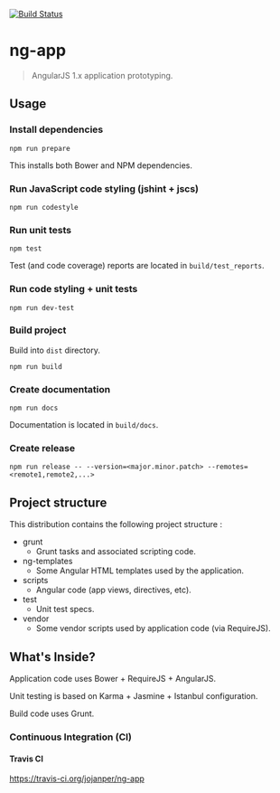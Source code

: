 [![Build Status](https://travis-ci.org/jojanper/ng-app.svg?branch=master)](https://travis-ci.org/jojanper/ng-app)

# ng-app
> AngularJS 1.x application prototyping.

## Usage

### Install dependencies
```
npm run prepare
```

This installs both Bower and NPM dependencies.

### Run JavaScript code styling (jshint + jscs)
```
npm run codestyle
```

### Run unit tests
```
npm test
```

Test (and code coverage) reports are located in `build/test_reports`.

### Run code styling + unit tests
```
npm run dev-test
```

### Build project
Build into `dist` directory.
```
npm run build
```

### Create documentation
```
npm run docs
```

Documentation is located in `build/docs`.

### Create release
```
npm run release -- --version=<major.minor.patch> --remotes=<remote1,remote2,...>
```

## Project structure
This distribution contains the following project structure :

* grunt
    * Grunt tasks and associated scripting code.
* ng-templates
    * Some Angular HTML templates used by the application.
* scripts
    * Angular code (app views, directives, etc).
* test
    * Unit test specs.
* vendor
    * Some vendor scripts used by application code (via RequireJS).

## What's Inside?

Application code uses Bower + RequireJS + AngularJS.

Unit testing is based on Karma + Jasmine + Istanbul configuration.

Build code uses Grunt.

### Continuous Integration (CI)

#### Travis CI
https://travis-ci.org/jojanper/ng-app
